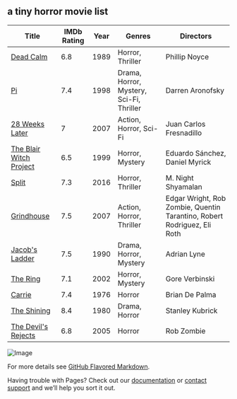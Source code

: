 ## a tiny horror movie list 



Title | IMDb Rating | Year | Genres | Directors
----- | ----------- | ---- | ------ | ----------
[Dead Calm](https://www.imdb.com/title/tt0097162/) | 6.8 | 1989 | Horror, Thriller | Phillip Noyce
[Pi](https://www.imdb.com/title/tt0138704/) | 7.4 | 1998 | Drama, Horror, Mystery, Sci-Fi, Thriller | Darren Aronofsky
[28 Weeks Later](https://www.imdb.com/title/tt0463854/) | 7 | 2007 | Action, Horror, Sci-Fi | Juan Carlos Fresnadillo
[The Blair Witch Project](https://www.imdb.com/title/tt0185937/) | 6.5 | 1999 | Horror, Mystery | Eduardo Sánchez, Daniel Myrick
[Split](https://www.imdb.com/title/tt4972582/) | 7.3 | 2016 | Horror, Thriller | M. Night Shyamalan
[Grindhouse](https://www.imdb.com/title/tt0462322/) | 7.5 | 2007 | Action, Horror, Thriller | Edgar Wright, Rob Zombie, Quentin Tarantino, Robert Rodriguez, Eli Roth
[Jacob's Ladder](https://www.imdb.com/title/tt0099871/) | 7.5 | 1990 | Drama, Horror, Mystery | Adrian Lyne
[The Ring](https://www.imdb.com/title/tt0298130/) | 7.1 | 2002 | Horror, Mystery | Gore Verbinski
[Carrie](https://www.imdb.com/title/tt0074285/) | 7.4 | 1976 | Horror | Brian De Palma
[The Shining](https://www.imdb.com/title/tt0081505/) | 8.4 | 1980 | Drama, Horror | Stanley Kubrick
[The Devil's Rejects](https://www.imdb.com/title/tt0395584/) | 6.8 | 2005 | Horror | Rob Zombie


![Image](src)

For more details see [GitHub Flavored Markdown](https://guides.github.com/features/mastering-markdown/).

Having trouble with Pages? Check out our [documentation](https://docs.github.com/categories/github-pages-basics/) or [contact support](https://github.com/contact) and we’ll help you sort it out.

